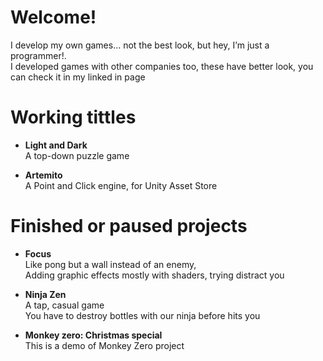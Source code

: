 
# Welcome!

I develop my own games... not the best look, but hey, I’m just a programmer!.
<br />I developed games with other companies too, these have better look, you can check it in my linked in page

# Working tittles

* **Light and Dark**
<br /> A top-down puzzle game

* **Artemito**
<br /> A Point and Click engine, for Unity Asset Store

# Finished or paused projects

* **Focus**
<br /> Like pong but a wall instead of an enemy, 
<br /> Adding graphic effects mostly with shaders, trying distract you

* **Ninja Zen**
<br /> A tap, casual game
<br /> You have to destroy bottles with our ninja before hits you

* **Monkey zero: Christmas special**
<br /> This is a demo of Monkey Zero project
